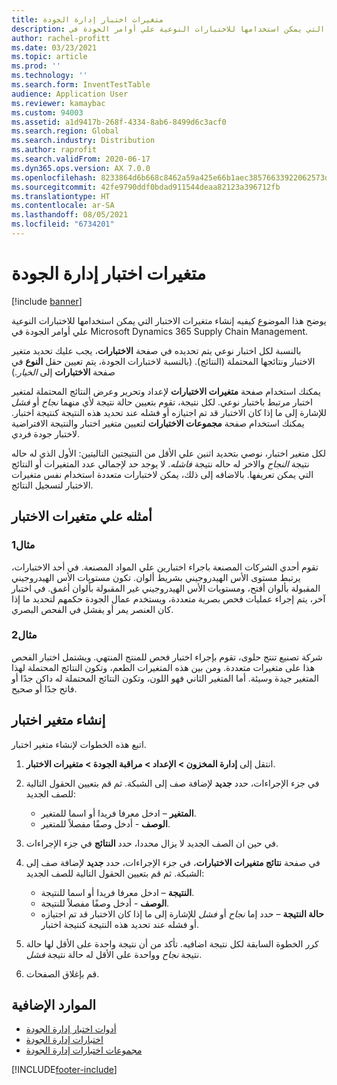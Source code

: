 ```yaml
---
title: متغيرات اختبار إدارة الجودة
description: يوضح هذا الموضوع كيفيه إنشاء متغيرات الاختبار التي يمكن استخدامها للاختبارات النوعية علي أوامر الجودة في Microsoft Dynamics 365 Supply Chain Management.
author: rachel-profitt
ms.date: 03/23/2021
ms.topic: article
ms.prod: ''
ms.technology: ''
ms.search.form: InventTestTable
audience: Application User
ms.reviewer: kamaybac
ms.custom: 94003
ms.assetid: a1d9417b-268f-4334-8ab6-8499d6c3acf0
ms.search.region: Global
ms.search.industry: Distribution
ms.author: raprofit
ms.search.validFrom: 2020-06-17
ms.dyn365.ops.version: AX 7.0.0
ms.openlocfilehash: 8233864d6b668c8462a59a425e66b1aec38576633922062573d8605c9c73d2a8
ms.sourcegitcommit: 42fe9790ddf0bdad911544deaa82123a396712fb
ms.translationtype: HT
ms.contentlocale: ar-SA
ms.lasthandoff: 08/05/2021
ms.locfileid: "6734201"
---
```

# <a name="quality-management-test-variables"></a>متغيرات اختبار إدارة الجودة

[!include [banner](../includes/banner.md)]

يوضح هذا الموضوع كيفيه إنشاء متغيرات الاختبار التي يمكن استخدامها للاختبارات النوعية علي أوامر الجودة في Microsoft Dynamics 365 Supply Chain Management.

بالنسبة لكل اختبار نوعي يتم تحديده في صفحة **الاختبارات**، يجب عليك تحديد متغير الاختبار ونتائجها المحتملة (النتائج). (بالنسبة لاختبارات الجودة، يتم تعيين حقل **النوع** في صفحة **الاختبارات** إلى *الخيار*.)

يمكنك استخدام صفحة **متغيرات الاختبارات** لإعداد وتحرير وعرض النتائج المحتملة لمتغير اختبار مرتبط باختبار نوعي. لكل نتيجة، تقوم بتعيين حالة نتيجة لأي منهما *نجاح* أو *فشل* للإشارة إلى ما إذا كان الاختبار قد تم اجتيازه أو فشله عند تحديد هذه النتيجة كنتيجة اختبار. يمكنك استخدام صفحة **مجموعات الاختبارات** لتعيين متغير اختبار والنتيجة الافتراضية لاختبار جودة فردي.

لكل متغير اختبار، نوصي بتحديد اثنين علي الأقل من النتيجتين التاليتين: الأول الذي له حاله نتيجة *النجاح* والاخر له حاله نتيجة *فاشله*. لا يوجد حد لإجمالي عدد المتغيرات أو النتائج التي يمكن تعريفها. بالاضافه إلى ذلك، يمكن لاختبارات متعددة استخدام نفس متغيرات الاختبار لتسجيل النتائج.

## <a name="examples-of-test-variables"></a>أمثله علي متغيرات الاختبار

### <a name="example-1"></a>مثال1

تقوم أحدي الشركات المصنعة باجراء اختبارين علي المواد المصنعة. في أحد الاختبارات، يرتبط مستوى الأس الهيدروجيني بشريط ألوان. تكون مستويات الأس الهيدروجيني المقبولة بألوان أفتح، ومستويات الأس الهيدروجيني غير المقبولة بألوان أغمق. في اختبار آخر، يتم إجراء عمليات فحص بصرية متعددة، ويستخدم عمال الجودة حكمهم لتحديد ما إذا كان العنصر يمر أو يفشل في الفحص البصري.

### <a name="example-2"></a>مثال2

شركة تصنيع تنتج حلوى، تقوم بإجراء اختبار فحص للمنتج المنتهي. ويشتمل اختبار الفحص هذا على متغيرات متعددة. ومن بين هذه المتغيرات الطعم، وتكون النتائج المحتملة لهذا المتغير جيدة وسيئة. أما المتغير الثاني فهو اللون، وتكون النتائج المحتملة له داكن جدًا أو فاتح جدًا أو صحيح.

## <a name="create-a-test-variable"></a>إنشاء متغير اختبار

اتبع هذه الخطوات لإنشاء متغير اختبار.

1. انتقل إلى **إدارة المخزون \> الإعداد \> مراقبة الجودة \> متغيرات الاختبار**.
1. في جزء الإجراءات، حدد **جديد** لإضافة صف إلى الشبكة. ثم قم بتعيين الحقول التالية للصف الجديد:

    - **المتغير** – ادخل معرفا فريدا أو اسما للمتغير.
    - **الوصف** - أدخل وصفًا مفصلاً للمتغير.

1. في حين ان الصف الجديد لا يزال محددا، حدد **النتائج** في جزء الإجراءات.
1. في صفحة **نتائج متغيرات الاختبارات**، في جزء الإجراءات، حدد **جديد** لإضافة صف إلى الشبكة. ثم قم بتعيين الحقول التالية للصف الجديد:

    - **النتيجة** – ادخل معرفا فريدا أو اسما للنتيجة.
    - **الوصف** - أدخل وصفًا مفصلاً للنتيجة.
    - **حالة النتيجة** – حدد إما *نجاح* أو *فشل* للإشارة إلى ما إذا كان الاختبار قد تم اجتيازه أو فشله عند تحديد هذه النتيجة كنتيجة اختبار.

1. كرر الخطوة السابقة لكل نتيجة اضافيه. تأكد من أن نتيجة واحدة على الأقل لها حالة نتيجة *نجاح* وواحدة على الأقل له حالة نتيجة *فشل*.
1. قم بإغلاق الصفحات.

## <a name="additional-resources"></a>الموارد الإضافية

- [أدوات اختبار إدارة الجودة](quality-test-instruments.md)
- [اختبارات إدارة الجودة](quality-tests.md)
- [مجموعات اختبارات إدارة الجودة](quality-test-groups.md)

[!INCLUDE[footer-include](../../includes/footer-banner.md)]
